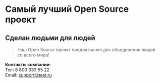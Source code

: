 # Самый лучший Open Source проект

## Сделан людьми для людей

> Наш Open Source проект предназначен для объединения людей со всего мира!

__Контакты компании:__  
Тел: 8 800 333 55 22  
Email: support@test.ru
